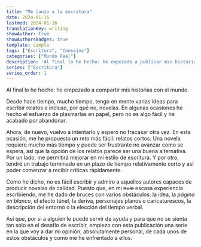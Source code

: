 ```yaml
---
title: "Me lanzo a la escritura"
date: 2024-01-16
lastmod: 2024-01-16
translationKey: writing
showAuthor: true
showAuthorsBadges: true
template: simple
tags: ["Escritura", "Consejos"]
categories: ["Mundo Real"]
description: 'Al final lo he hecho: he empezado a publicar mis historias.'
series: ["Escritura"]
series_order: 1
---
```

Al final lo he hecho: he empezado a compartir mis historias con el mundo.

Desde hace tiempo, mucho tiempo, tengo en mente varias ideas para escribir relatos e incluso, por qué no, novelas. 
En algunas ocasiones he hecho el esfuerzo de plasmarlas en papel, pero no es algo fácil y he acabado por abandonar.   

Ahora, de nuevo, vuelvo a intentarlo y espero no fracasar otra vez. En esta ocasión, me he propuesto un reto más fácil: relatos cortos.
Una novela requiere mucho más tiempo y puede ser frustrante no avanzar como se espera, así que la opción de los relatos
parece ser una buena alternativa. Por un lado, me permitirá mejorar en mi estilo de escritura. Y por otro, tendré un trabajo
terminado en un plazo de tiempo relativamente corto y así poder comenzar a recibir críticas rápidamente. 

Como he dicho, no es fácil escribir y admiro a aquellos autores capaces de producir novelas de calidad. Puesto que, en 
mi ~~nula~~ escasa experiencia escribiendo, me he dado de bruces con varios obstáculos: la idea, la _página en blanco_, 
el efecto túnel, la deriva, personajes planos o caricaturescos, la descripción del entorno o la elección del tiempo verbal.

Así que, por si a alguien le puede servir de ayuda y para que no se sienta tan solo en el desafío de escribir, empiezo
con esta publicación una serie en la que voy a dar mi opinión, absolutamente personal, de cada unos de estos obstáculos 
y como me he enfrentado a ellos.



